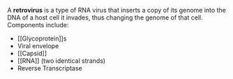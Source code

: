 A **retrovirus** is a type of RNA virus that inserts a copy of its genome into the DNA of a host cell it invades, thus changing the genome of that cell. Components include:

- [[Glycoprotein]]s
- Viral envelope
- [[Capsid]]
- [[RNA]] (two identical strands)
- Reverse Transcriptase